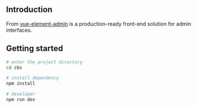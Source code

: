 ## Introduction
From [vue-element-admin](http://panjiachen.github.io/vue-element-admin) is a production-ready front-end solution for admin interfaces.

## Getting started

```bash
# enter the project directory
cd cbs

# install dependency
npm install

# developer
npm run dev
```
